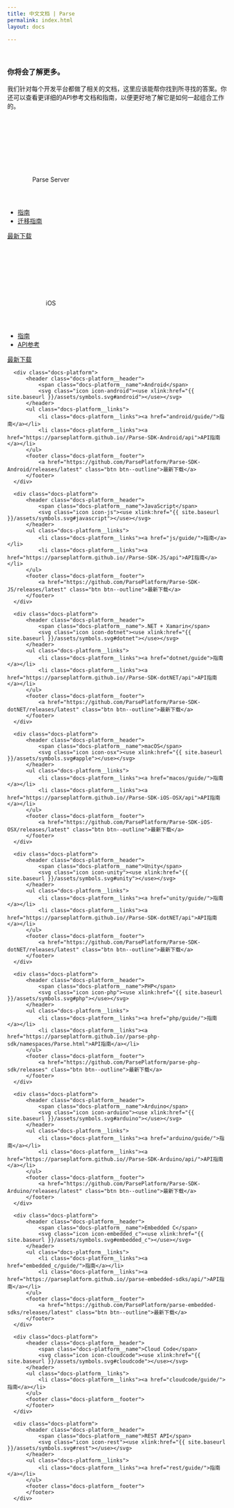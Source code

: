 ```yaml
---
title: 中文文档 | Parse
permalink: index.html
layout: docs

---
```


<div class="container padding-top-40 padding-bottom-50" data-nav-waypoint>
  <div class="copy-block">
      <h3 class="h3 h3--blue margin-bottom-10">你将会了解更多。</h3>
      <p class="margin-top-10">我们针对每个开发平台都做了相关的文档，这里应该能帮你找到所寻找的答案。你还可以查看更详细的API参考文档和指南，以便更好地了解它是如何一起组合工作的。</p>
  </div>

  <div class="docs-platforms">
    <div class="docs-platform">
          <header class="docs-platform__header">
              <span class="docs-platform__name">Parse Server</span>
              <svg class="icon icon-infinity"><use xlink:href="{{ site.baseurl }}/assets/symbols.svg#infinity"></use></svg>
          </header>
          <ul class="docs-platform__links">
              <li class="docs-platform__links"><a href="parse-server/guide/">指南</a></li>
              <li class="docs-platform__links"><a href="https://parse.com/migration">迁移指南</a></li>
          </ul>
          <footer class="docs-platform__footer">
              <a href="https://npmjs.com/package/parse-server" class="btn btn--outline">最新下载</a>
          </footer>
      </div>
      <div class="docs-platform">
          <header class="docs-platform__header">
              <span class="docs-platform__name">iOS</span>
              <svg class="icon icon-apple"><use xlink:href="{{ site.baseurl }}/assets/symbols.svg#apple"></use></svg>
          </header>
          <ul class="docs-platform__links">
              <li class="docs-platform__links"><a href="ios/guide/">指南</a></li>
              <li class="docs-platform__links"><a href="https://parseplatform.github.io//Parse-SDK-iOS-OSX/api">API参考</a></li>
          </ul>
          <footer class="docs-platform__footer">
              <a href="https://github.com/ParsePlatform/Parse-SDK-iOS-OSX/releases/latest" class="btn btn--outline">最新下载</a>
          </footer>
      </div>

      <div class="docs-platform">
          <header class="docs-platform__header">
              <span class="docs-platform__name">Android</span>
              <svg class="icon icon-android"><use xlink:href="{{ site.baseurl }}/assets/symbols.svg#android"></use></svg>
          </header>
          <ul class="docs-platform__links">
              <li class="docs-platform__links"><a href="android/guide/">指南</a></li>
              <li class="docs-platform__links"><a href="https://parseplatform.github.io//Parse-SDK-Android/api">API指南</a></li>
          </ul>
          <footer class="docs-platform__footer">
              <a href="https://github.com/ParsePlatform/Parse-SDK-Android/releases/latest" class="btn btn--outline">最新下载</a>
          </footer>
      </div>

      <div class="docs-platform">
          <header class="docs-platform__header">
              <span class="docs-platform__name">JavaScript</span>
              <svg class="icon icon-js"><use xlink:href="{{ site.baseurl }}/assets/symbols.svg#javascript"></use></svg>
          </header>
          <ul class="docs-platform__links">
              <li class="docs-platform__links"><a href="js/guide/">指南</a></li>
              <li class="docs-platform__links"><a href="https://parseplatform.github.io//Parse-SDK-JS/api">API指南</a></li>
          </ul>
          <footer class="docs-platform__footer">
              <a href="https://github.com/ParsePlatform/Parse-SDK-JS/releases/latest" class="btn btn--outline">最新下载</a>
          </footer>
      </div>

      <div class="docs-platform">
          <header class="docs-platform__header">
              <span class="docs-platform__name">.NET + Xamarin</span>
              <svg class="icon icon-dotnet"><use xlink:href="{{ site.baseurl }}/assets/symbols.svg#dotnet"></use></svg>
          </header>
          <ul class="docs-platform__links">
              <li class="docs-platform__links"><a href="dotnet/guide">指南</a></li>
              <li class="docs-platform__links"><a href="https://parseplatform.github.io//Parse-SDK-dotNET/api">API指南</a></li>
          </ul>
          <footer class="docs-platform__footer">
              <a href="https://github.com/ParsePlatform/Parse-SDK-dotNET/releases/latest" class="btn btn--outline">最新下载</a>
          </footer>
      </div>

      <div class="docs-platform">
          <header class="docs-platform__header">
              <span class="docs-platform__name">macOS</span>
              <svg class="icon icon-osx"><use xlink:href="{{ site.baseurl }}/assets/symbols.svg#apple"></use></svg>
          </header>
          <ul class="docs-platform__links">
              <li class="docs-platform__links"><a href="macos/guide/">指南</a></li>
              <li class="docs-platform__links"><a href="https://parseplatform.github.io//Parse-SDK-iOS-OSX/api">API指南</a></li>
          </ul>
          <footer class="docs-platform__footer">
              <a href="https://github.com/ParsePlatform/Parse-SDK-iOS-OSX/releases/latest" class="btn btn--outline">最新下载</a>
          </footer>
      </div>

      <div class="docs-platform">
          <header class="docs-platform__header">
              <span class="docs-platform__name">Unity</span>
              <svg class="icon icon-unity"><use xlink:href="{{ site.baseurl }}/assets/symbols.svg#unity"></use></svg>
          </header>
          <ul class="docs-platform__links">
              <li class="docs-platform__links"><a href="unity/guide/">指南</a></li>
              <li class="docs-platform__links"><a href="https://parseplatform.github.io//Parse-SDK-dotNET/api">API指南</a></li>
          </ul>
          <footer class="docs-platform__footer">
              <a href="https://github.com/ParsePlatform/Parse-SDK-dotNET/releases/latest" class="btn btn--outline">最新下载</a>
          </footer>
      </div>

      <div class="docs-platform">
          <header class="docs-platform__header">
              <span class="docs-platform__name">PHP</span>
              <svg class="icon icon-php"><use xlink:href="{{ site.baseurl }}/assets/symbols.svg#php"></use></svg>
          </header>
          <ul class="docs-platform__links">
              <li class="docs-platform__links"><a href="php/guide/">指南</a></li>
              <li class="docs-platform__links"><a href="https://parseplatform.github.io//parse-php-sdk/namespaces/Parse.html">API指南</a></li>
          </ul>
          <footer class="docs-platform__footer">
              <a href="https://github.com/ParsePlatform/parse-php-sdk/releases" class="btn btn--outline">最新下载</a>
          </footer>
      </div>

      <div class="docs-platform">
          <header class="docs-platform__header">
              <span class="docs-platform__name">Arduino</span>
              <svg class="icon icon-arduino"><use xlink:href="{{ site.baseurl }}/assets/symbols.svg#arduino"></use></svg>
          </header>
          <ul class="docs-platform__links">
              <li class="docs-platform__links"><a href="arduino/guide/">指南</a></li>
              <li class="docs-platform__links"><a href="https://parseplatform.github.io//Parse-SDK-Arduino/api/">API指南</a></li>
          </ul>
          <footer class="docs-platform__footer">
              <a href="https://github.com/ParsePlatform/Parse-SDK-Arduino/releases/latest" class="btn btn--outline">最新下载</a>
          </footer>
      </div>

      <div class="docs-platform">
          <header class="docs-platform__header">
              <span class="docs-platform__name">Embedded C</span>
              <svg class="icon icon-embedded_c"><use xlink:href="{{ site.baseurl }}/assets/symbols.svg#embedded_c"></use></svg>
          </header>
          <ul class="docs-platform__links">
              <li class="docs-platform__links"><a href="embedded_c/guide/">指南</a></li>
              <li class="docs-platform__links"><a href="https://parseplatform.github.io//parse-embedded-sdks/api/">API指南</a></li>
          </ul>
          <footer class="docs-platform__footer">
              <a href="https://github.com/ParsePlatform/parse-embedded-sdks/releases/latest" class="btn btn--outline">最新下载</a>
          </footer>
      </div>

      <div class="docs-platform">
          <header class="docs-platform__header">
              <span class="docs-platform__name">Cloud Code</span>
              <svg class="icon icon-cloudcode"><use xlink:href="{{ site.baseurl }}/assets/symbols.svg#cloudcode"></use></svg>
          </header>
          <ul class="docs-platform__links">
              <li class="docs-platform__links"><a href="cloudcode/guide/">指南</a></li>
          </ul>
          <footer class="docs-platform__footer">
          </footer>
      </div>

      <div class="docs-platform">
          <header class="docs-platform__header">
              <span class="docs-platform__name">REST API</span>
              <svg class="icon icon-rest"><use xlink:href="{{ site.baseurl }}/assets/symbols.svg#rest"></use></svg>
          </header>
          <ul class="docs-platform__links">
              <li class="docs-platform__links"><a href="rest/guide/">指南</a></li>
          </ul>
          <footer class="docs-platform__footer">
          </footer>
      </div>
  </div><!-- .docs-platforms -->
</div><!-- end .container -->
